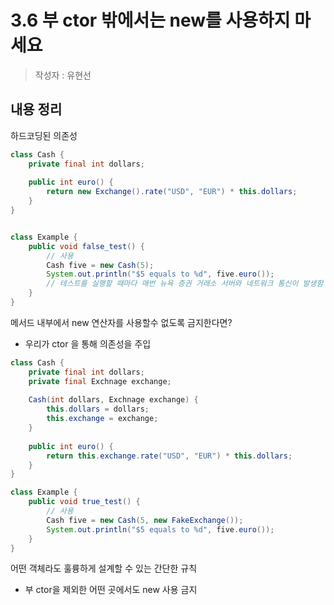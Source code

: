 # 3.6 부 ctor 밖에서는 new를 사용하지 마세요
> 작성자 : 유현선

## 내용 정리

하드코딩된 의존성
```java
class Cash {
    private final int dollars;
    
    public int euro() {
        return new Exchange().rate("USD", "EUR") * this.dollars; 
    }
}


class Example {
    public void false_test() {
        // 사용
        Cash five = new Cash(5);
        System.out.println("$5 equals to %d", five.euro());
        // 테스트를 실행할 때마다 매번 뉴욕 증권 거래소 서버와 네트워크 통신이 발생함
    }
}

```

메서드 내부에서 new 연산자를 사용할수 없도록 금지한다면?
- 우리가 ctor 을 통해 의존성을 주입 
```java
class Cash {
    private final int dollars;
    private final Exchnage exchange;
    
    Cash(int dollars, Exchnage exchange) {
        this.dollars = dollars;
        this.exchange = exchange;
    }
    
    public int euro() {
        return this.exchange.rate("USD", "EUR") * this.dollars;
    }
}

class Example {
    public void true_test() {
        // 사용
        Cash five = new Cash(5, new FakeExchange());
        System.out.println("$5 equals to %d", five.euro());
    }
}

```

어떤 객체라도 훌륭하게 설계할 수 있는 간단한 규칙 
- 부 ctor을 제외한 어떤 곳에서도 new 사용 금지



